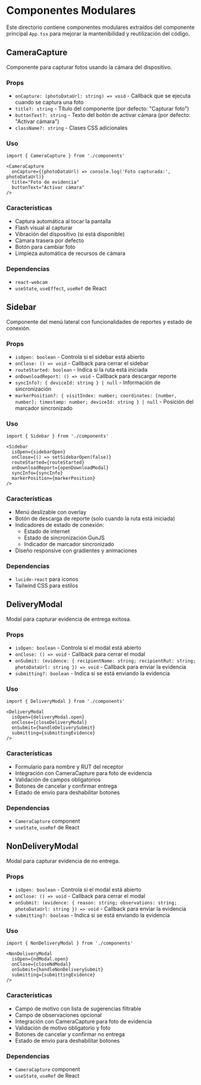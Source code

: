 # Componentes Modulares

Este directorio contiene componentes modulares extraídos del componente principal `App.tsx` para mejorar la mantenibilidad y reutilización del código.

## CameraCapture

Componente para capturar fotos usando la cámara del dispositivo.

### Props

- `onCapture: (photoDataUrl: string) => void` - Callback que se ejecuta cuando se captura una foto
- `title?: string` - Título del componente (por defecto: "Capturar foto")
- `buttonText?: string` - Texto del botón de activar cámara (por defecto: "Activar cámara")
- `className?: string` - Clases CSS adicionales

### Uso

```tsx
import { CameraCapture } from './components'

<CameraCapture
  onCapture={(photoDataUrl) => console.log('Foto capturada:', photoDataUrl)}
  title="Foto de evidencia"
  buttonText="Activar cámara"
/>
```

### Características

- Captura automática al tocar la pantalla
- Flash visual al capturar
- Vibración del dispositivo (si está disponible)
- Cámara trasera por defecto
- Botón para cambiar foto
- Limpieza automática de recursos de cámara

### Dependencias

- `react-webcam`
- `useState`, `useEffect`, `useRef` de React

## Sidebar

Componente del menú lateral con funcionalidades de reportes y estado de conexión.

### Props

- `isOpen: boolean` - Controla si el sidebar está abierto
- `onClose: () => void` - Callback para cerrar el sidebar
- `routeStarted: boolean` - Indica si la ruta está iniciada
- `onDownloadReport: () => void` - Callback para descargar reporte
- `syncInfo?: { deviceId: string } | null` - Información de sincronización
- `markerPosition?: { visitIndex: number; coordinates: [number, number]; timestamp: number; deviceId: string } | null` - Posición del marcador sincronizado

### Uso

```tsx
import { Sidebar } from './components'

<Sidebar
  isOpen={sidebarOpen}
  onClose={() => setSidebarOpen(false)}
  routeStarted={routeStarted}
  onDownloadReport={openDownloadModal}
  syncInfo={syncInfo}
  markerPosition={markerPosition}
/>
```

### Características

- Menú deslizable con overlay
- Botón de descarga de reporte (solo cuando la ruta está iniciada)
- Indicadores de estado de conexión:
  - Estado de internet
  - Estado de sincronización GunJS
  - Indicador de marcador sincronizado
- Diseño responsive con gradientes y animaciones

### Dependencias

- `lucide-react` para iconos
- Tailwind CSS para estilos

## DeliveryModal

Modal para capturar evidencia de entrega exitosa.

### Props

- `isOpen: boolean` - Controla si el modal está abierto
- `onClose: () => void` - Callback para cerrar el modal
- `onSubmit: (evidence: { recipientName: string; recipientRut: string; photoDataUrl: string }) => void` - Callback para enviar la evidencia
- `submitting?: boolean` - Indica si se está enviando la evidencia

### Uso

```tsx
import { DeliveryModal } from './components'

<DeliveryModal
  isOpen={deliveryModal.open}
  onClose={closeDeliveryModal}
  onSubmit={handleDeliverySubmit}
  submitting={submittingEvidence}
/>
```

### Características

- Formulario para nombre y RUT del receptor
- Integración con CameraCapture para foto de evidencia
- Validación de campos obligatorios
- Botones de cancelar y confirmar entrega
- Estado de envío para deshabilitar botones

### Dependencias

- `CameraCapture` component
- `useState`, `useRef` de React

## NonDeliveryModal

Modal para capturar evidencia de no entrega.

### Props

- `isOpen: boolean` - Controla si el modal está abierto
- `onClose: () => void` - Callback para cerrar el modal
- `onSubmit: (evidence: { reason: string; observations: string; photoDataUrl: string }) => void` - Callback para enviar la evidencia
- `submitting?: boolean` - Indica si se está enviando la evidencia

### Uso

```tsx
import { NonDeliveryModal } from './components'

<NonDeliveryModal
  isOpen={ndModal.open}
  onClose={closeNdModal}
  onSubmit={handleNonDeliverySubmit}
  submitting={submittingEvidence}
/>
```

### Características

- Campo de motivo con lista de sugerencias filtrable
- Campo de observaciones opcional
- Integración con CameraCapture para foto de evidencia
- Validación de motivo obligatorio y foto
- Botones de cancelar y confirmar no entrega
- Estado de envío para deshabilitar botones

### Dependencias

- `CameraCapture` component
- `useState`, `useRef` de React
